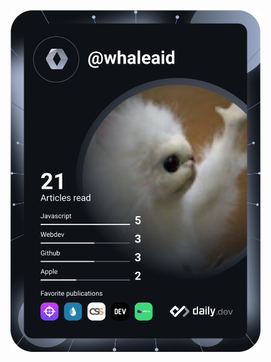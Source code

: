 <a href="https://app.daily.dev/WhaleAid"><img src="https://github.com/WhaleAid/WhaleAid/blob/master/devcard.svg" width="400" alt="Walid Khalqallah's Dev Card"/></a>
 
